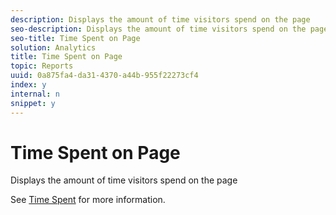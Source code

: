 ```yaml
---
description: Displays the amount of time visitors spend on the page
seo-description: Displays the amount of time visitors spend on the page
seo-title: Time Spent on Page
solution: Analytics
title: Time Spent on Page
topic: Reports
uuid: 0a875fa4-da31-4370-a44b-955f22273cf4
index: y
internal: n
snippet: y
---
```


# Time Spent on Page

Displays the amount of time visitors spend on the page

See [Time Spent](../../../components/c-variables/c-metrics/metrics-time-spent.md#concept_1241109A742947C9B73E5E2CA2362559) for more information. 
